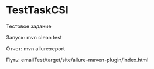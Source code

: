 # TestTaskCSI
Тестовое задание

Запуск:
mvn clean test

Отчет:
mvn allure:report

Путь:
emailTest/target/site/allure-maven-plugin/index.html
